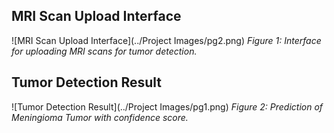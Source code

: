 ## MRI Scan Upload Interface
![MRI Scan Upload Interface](../Project Images/pg2.png)
*Figure 1: Interface for uploading MRI scans for tumor detection.*

## Tumor Detection Result
![Tumor Detection Result](../Project Images/pg1.png)
*Figure 2: Prediction of Meningioma Tumor with confidence score.*
